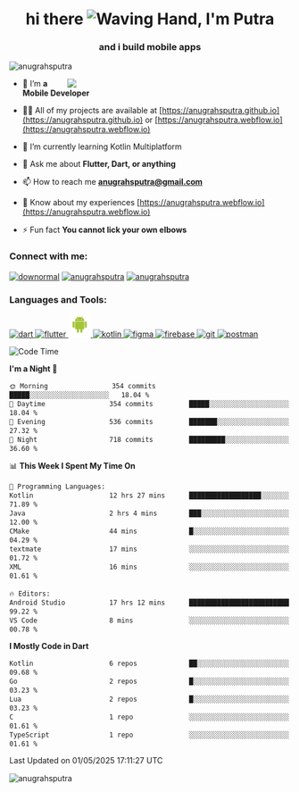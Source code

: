 

<h1 align="center">hi there <img src="https://raw.githubusercontent.com/Tarikul-Islam-Anik/Animated-Fluent-Emojis/master/Emojis/Hand%20gestures/Waving%20Hand.png" alt="Waving Hand" width="40" height="40" />, I'm Putra</h1>
<h3 align="center">and i build mobile apps</h3>

<p align="left"> <img src="https://komarev.com/ghpvc/?username=anugrahsputra&label=Profile%20views&color=0e75b6&style=plastic" alt="anugrahsputra" /> </p>
<img align="right" width="400" src="https://user-images.githubusercontent.com/74038190/240815616-7b282ec6-fcc3-4600-90a7-2c3140549f58.gif"/>


- 🔭 I’m **a Mobile Developer**

- 👨‍💻 All of my projects are available at [https://anugrahsputra.github.io](https://anugrahsputra.github.io) or [https://anugrahsputra.webflow.io](https://anugrahsputra.webflow.io)

- 🌱 I’m currently learning Kotlin Multiplatform

- 💬 Ask me about **Flutter, Dart, or anything**

- 📫 How to reach me **anugrahsputra@gmail.com**

- 📄 Know about my experiences [https://anugrahsputra.webflow.io](https://anugrahsputra.webflow.io)

- ⚡ Fun fact **You cannot lick your own elbows**

<h3 align="left">Connect with me:</h3>
<p align="left">
<a href="https://twitter.com/downormal" target="blank"><img align="center" src="https://raw.githubusercontent.com/rahuldkjain/github-profile-readme-generator/master/src/images/icons/Social/twitter.svg" alt="downormal" height="30" width="40" /></a>
<a href="https://linkedin.com/in/anugrahsputra" target="blank"><img align="center" src="https://raw.githubusercontent.com/rahuldkjain/github-profile-readme-generator/master/src/images/icons/Social/linked-in-alt.svg" alt="anugrahsputra" height="30" width="40" /></a>
<a href="https://www.leetcode.com/anugrahsputra" target="blank"><img align="center" src="https://raw.githubusercontent.com/rahuldkjain/github-profile-readme-generator/master/src/images/icons/Social/leet-code.svg" alt="anugrahsputra" height="30" width="40" /></a>
</p>

<h3 align="left">Languages and Tools:</h3>
<p align="left"> <a href="https://dart.dev" target="_blank" rel="noreferrer"> <img src="https://www.vectorlogo.zone/logos/dartlang/dartlang-icon.svg" alt="dart" width="40" height="40"/> </a>  <a href="https://flutter.dev" target="_blank" rel="noreferrer"> <img src="https://www.vectorlogo.zone/logos/flutterio/flutterio-icon.svg" alt="flutter" width="40" height="40"/> </a> <a href="https://developer.android.com" target="_blank" rel="noreferrer"> <img src="https://raw.githubusercontent.com/devicons/devicon/master/icons/android/android-original-wordmark.svg" alt="android" width="40" height="40"/> </a> <a href="https://kotlinlang.org" target="_blank" rel="noreferrer"> <img src="https://www.vectorlogo.zone/logos/kotlinlang/kotlinlang-icon.svg" alt="kotlin" width="40" height="40"/> </a><a href="https://www.figma.com/" target="_blank" rel="noreferrer"> <img src="https://www.vectorlogo.zone/logos/figma/figma-icon.svg" alt="figma" width="40" height="40"/> </a> <a href="https://firebase.google.com/" target="_blank" rel="noreferrer"> <img src="https://www.vectorlogo.zone/logos/firebase/firebase-icon.svg" alt="firebase" width="40" height="40"/> </a><a href="https://git-scm.com/" target="_blank" rel="noreferrer"> <img src="https://www.vectorlogo.zone/logos/git-scm/git-scm-icon.svg" alt="git" width="40" height="40"/> </a> <a href="https://postman.com" target="_blank" rel="noreferrer"> <img src="https://www.vectorlogo.zone/logos/getpostman/getpostman-icon.svg" alt="postman" width="40" height="40"/> </a> </p>




<!--START_SECTION:waka-->
![Code Time](http://img.shields.io/badge/Code%20Time-1%2C597%20hrs%2052%20mins-blue)

**I'm a Night 🦉** 

```text
🌞 Morning                354 commits         █████░░░░░░░░░░░░░░░░░░░░   18.04 % 
🌆 Daytime                354 commits         █████░░░░░░░░░░░░░░░░░░░░   18.04 % 
🌃 Evening                536 commits         ███████░░░░░░░░░░░░░░░░░░   27.32 % 
🌙 Night                  718 commits         █████████░░░░░░░░░░░░░░░░   36.60 % 
```


📊 **This Week I Spent My Time On** 

```text
💬 Programming Languages: 
Kotlin                   12 hrs 27 mins      ██████████████████░░░░░░░   71.89 % 
Java                     2 hrs 4 mins        ███░░░░░░░░░░░░░░░░░░░░░░   12.00 % 
CMake                    44 mins             █░░░░░░░░░░░░░░░░░░░░░░░░   04.29 % 
textmate                 17 mins             ░░░░░░░░░░░░░░░░░░░░░░░░░   01.72 % 
XML                      16 mins             ░░░░░░░░░░░░░░░░░░░░░░░░░   01.61 % 

🔥 Editors: 
Android Studio           17 hrs 12 mins      █████████████████████████   99.22 % 
VS Code                  8 mins              ░░░░░░░░░░░░░░░░░░░░░░░░░   00.78 % 
```

**I Mostly Code in Dart** 

```text
Kotlin                   6 repos             ██░░░░░░░░░░░░░░░░░░░░░░░   09.68 % 
Go                       2 repos             █░░░░░░░░░░░░░░░░░░░░░░░░   03.23 % 
Lua                      2 repos             █░░░░░░░░░░░░░░░░░░░░░░░░   03.23 % 
C                        1 repo              ░░░░░░░░░░░░░░░░░░░░░░░░░   01.61 % 
TypeScript               1 repo              ░░░░░░░░░░░░░░░░░░░░░░░░░   01.61 % 
```




 Last Updated on 01/05/2025 17:11:27 UTC
<!--END_SECTION:waka-->

<img align="center" src="https://user-images.githubusercontent.com/74038190/212744287-14f66c13-5458-40dc-9244-8ff533fc8f4a.gif" alt="anugrahsputra" />
